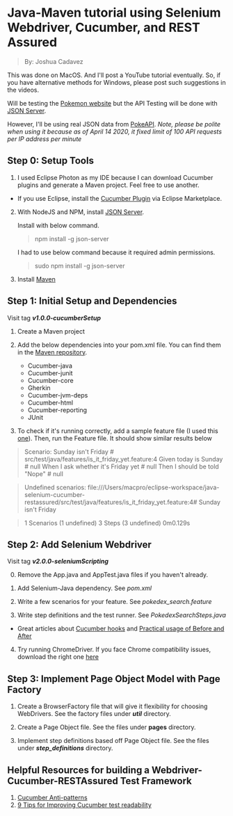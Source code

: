 # Java-Maven tutorial using Selenium Webdriver, Cucumber, and REST Assured
> By: Joshua Cadavez

This was done on MacOS. And I'll post a YouTube tutorial eventually. So, if you have alternative methods for Windows, please post such suggestions in the videos.

Will be testing the [Pokemon website](https://www.pokemon.com/us/) but the API Testing will be done with [JSON Server](https://github.com/typicode/json-server).

However, I'll be using real JSON data from [PokeAPI](https://pokeapi.co/docs/v2.html/#types). *Note, please be polite when using it because as of April 14 2020, it fixed limit of 100 API requests per IP address per minute*

## Step 0: Setup Tools

1. I used Eclipse Photon as my IDE because I can download Cucumber plugins and generate a Maven project. Feel free to use another.

- If you use Eclipse, install the [Cucumber Plugin](http://marketplace.eclipse.org/content/cucumber-eclipse-plugin) via Eclipse Marketplace.

2. With NodeJS and NPM, install [JSON Server](https://github.com/typicode/json-server).

	Install with below command.
	> npm install -g json-server

	I had to use below command because it required admin permissions.
	> sudo npm install -g json-server

3. Install [Maven](https://maven.apache.org/install.html)

## Step 1: Initial Setup and Dependencies

Visit tag ***v1.0.0-cucumberSetup***

1. Create a Maven project

2. Add the below dependencies into your pom.xml file. You can find them in the [Maven repository](https://mvnrepository.com/artifact/io.cucumber).
	- Cucumber-java
	- Cucumber-junit
	- Cucumber-core
	- Gherkin
	- Cucumber-jvm-deps
	- Cucumber-html
	- Cucumber-reporting
	- JUnit

3. To check if it's running correctly, add a sample feature file (I used this [one](https://cucumber.io/docs/guides/10-minute-tutorial/#verify-cucumber-installation)). Then, run the Feature file.
It should show similar results below

> Scenario: Sunday isn't Friday        # src/test/java/features/is_it_friday_yet.feature:4
  Given today is Sunday              # null
  When I ask whether it's Friday yet # null
  Then I should be told "Nope"       # null

> Undefined scenarios:
> file:///Users/macpro/eclipse-workspace/java-selenium-cucumber-restassured/src/test/java/features/is_it_friday_yet.feature:4# Sunday isn't Friday

> 1 Scenarios (1 undefined)
> 3 Steps (3 undefined)
> 0m0.129s

## Step 2: Add Selenium Webdriver

Visit tag ***v2.0.0-seleniumScripting***

0. Remove the App.java and AppTest.java files if you haven't already.

1. Add Selenium-Java dependency. See *pom.xml*

2. Write a few scenarios for your feature. See *pokedex_search.feature* 

3. Write step definitions and the test runner. See *PokedexSearchSteps.java*

- Great articles about [Cucumber hooks](https://zsoltfabok.com/blog/2012/09/cucumber-jvm-hooks/) and [Practical usage of Before and After](http://www.automationtestinghub.com/cucumber-hooks-before-after/)

4. Try running ChromeDriver. If you face Chrome compatibility issues, download the right one [here](https://chromedriver.storage.googleapis.com/index.html)

## Step 3: Implement Page Object Model with Page Factory

1. Create a BrowserFactory file that will give it flexibility for choosing WebDrivers. See the factory files under ***util*** directory.

2. Create a Page Object file. See the files under **pages** directory. 

3. Implement step definitions based off Page Object file. See the files under ***step_definitions*** directory.

## Helpful Resources for building a Webdriver-Cucumber-RESTAssured Test Framework

1. [Cucumber Anti-patterns](http://www.thinkcode.se/blog/2016/06/22/cucumber-antipatterns)
2. [9 Tips for Improving Cucumber test readability](https://www.foreach.be/blog/9-tips-improving-cucumber-test-readability)

